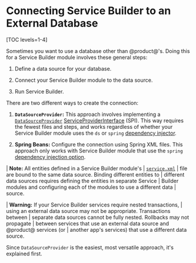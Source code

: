 # Connecting Service Builder to an External Database 

[TOC levels=1-4]

Sometimes you want to use a database other than @product@'s. Doing this for a Service Builder module involves these general steps:

1.  Define a data source for your database. 

2.  Connect your Service Builder module to the data source. 

3.  Run Service Builder. 

There are two different ways to create the connection:

1.  **`DataSourceProvider`:** This approach involves implementing a
    [`DataSourceProvider`](@platform-ref@/7.2-latest/javadocs/portal-kernel/com/liferay/portal/kernel/dao/jdbc/DataSourceProvider.html)
    [ServiceProviderInterface](https://docs.oracle.com/javase/tutorial/sound/SPI-intro.html)
    (SPI). This way requires the fewest files and steps, and works regardless of whether your Service Builder module uses the `ds` or `spring`
    [dependency injector](/docs/7-2/appdev/-/knowledge_base/a/defining-global-service-information#dependency-injector).  

2.  **Spring Beans:** Configure the connection using Spring XML files. This 
    approach only works with Service Builder module that use the `spring` [dependency injection option](/docs/7-2/appdev/-/knowledge_base/a/defining-global-service-information#dependency-injector). 

| **Note:** All entities defined in a Service Builder module's
| [`service.xml`](/docs/7-2/appdev/-/knowledge_base/a/creating-the-service-xml-file)
| file are bound to the same data source. Binding different entities to
| different data sources requires defining the entities in separate Service
| Builder modules and configuring each of the modules to use a different data
| source.

| **Warning:** If your Service Builder services require nested transactions, 
| using an external data source may not be appropriate. Transactions between
| separate data sources cannot be fully nested. Rollbacks may not propagate
| between services that use an external data source and @product@ services (or
| another app's services) that use a different data source. 

Since `DataSourceProvider` is the easiest, most versatile approach, it's
explained first. 
